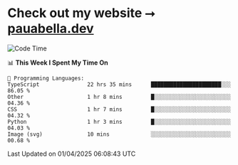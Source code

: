 # Check out my website ⭢ [pauabella.dev](https://pauabella.dev)

<!--START_SECTION:waka-->
![Code Time](http://img.shields.io/badge/Code%20Time-4%2C277%20hrs%2045%20mins-blue)

📊 **This Week I Spent My Time On** 

```text
💬 Programming Languages: 
TypeScript               22 hrs 35 mins      ██████████████████████░░░   86.05 % 
Other                    1 hr 8 mins         █░░░░░░░░░░░░░░░░░░░░░░░░   04.36 % 
CSS                      1 hr 7 mins         █░░░░░░░░░░░░░░░░░░░░░░░░   04.32 % 
Python                   1 hr 3 mins         █░░░░░░░░░░░░░░░░░░░░░░░░   04.03 % 
Image (svg)              10 mins             ░░░░░░░░░░░░░░░░░░░░░░░░░   00.68 % 
```


 Last Updated on 01/04/2025 06:08:43 UTC
<!--END_SECTION:waka-->
